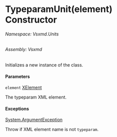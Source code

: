 <a name='M-Vsxmd-Units-TypeparamUnit-#ctor-System-Xml-Linq-XElement,Vsxmd-Units-MemberName-'></a>
# TypeparamUnit(element) Constructor

###### Namespace:  Vsxmd.Units

###### Assembly:  Vsxmd

Initializes a new instance of the [](./../TypeparamUnit.md) class.

#### Parameters

`element`  [XElement](https://docs.microsoft.com/dotnet/api/System.Xml.Linq.XElement)  

The typeparam XML element.

#### Exceptions

[System.ArgumentException](https://docs.microsoft.com/dotnet/api/System.ArgumentException)  

Throw if XML element name is not `typeparam`.
